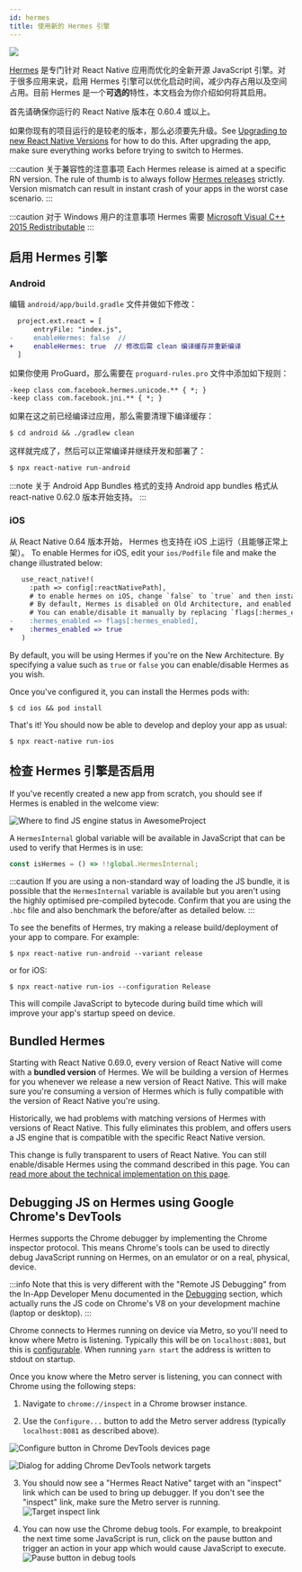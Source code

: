 ```yaml
---
id: hermes
title: 使用新的 Hermes 引擎
---
```


<a href="https://hermesengine.dev">
<img width={300} height={300} className="hermes-logo" src="/docs/assets/HermesLogo.svg" />
</a>

[Hermes](https://hermesengine.dev) 是专门针对 React Native 应用而优化的全新开源 JavaScript 引擎。对于很多应用来说，启用 Hermes 引擎可以优化启动时间，减少内存占用以及空间占用。目前 Hermes 是一个**可选的**特性，本文档会为你介绍如何将其启用。

首先请确保你运行的 React Native 版本在 0.60.4 或以上。

如果你现有的项目运行的是较老的版本，那么必须要先升级。See [Upgrading to new React Native Versions](/docs/upgrading) for how to do this. After upgrading the app, make sure everything works before trying to switch to Hermes.

:::caution 关于兼容性的注意事项
Each Hermes release is aimed at a specific RN version. The rule of thumb is to always follow [Hermes releases](https://github.com/facebook/hermes/releases) strictly. Version mismatch can result in instant crash of your apps in the worst case scenario.
:::

:::caution 对于 Windows 用户的注意事项
Hermes 需要 [Microsoft Visual C++ 2015 Redistributable](https://www.microsoft.com/en-us/download/details.aspx?id=48145)
:::

## 启用 Hermes 引擎

### Android

编辑 `android/app/build.gradle` 文件并做如下修改：

```diff
  project.ext.react = [
      entryFile: "index.js",
-     enableHermes: false  // 
+     enableHermes: true  // 修改后需 clean 编译缓存并重新编译
  ]
```

如果你使用 ProGuard，那么需要在 `proguard-rules.pro` 文件中添加如下规则：

```
-keep class com.facebook.hermes.unicode.** { *; }
-keep class com.facebook.jni.** { *; }
```

如果在这之前已经编译过应用，那么需要清理下编译缓存：

```shell
$ cd android && ./gradlew clean
```

这样就完成了，然后可以正常编译并继续开发和部署了：

```shell
$ npx react-native run-android
```

:::note 关于 Android App Bundles 格式的支持
Android app bundles 格式从 react-native 0.62.0 版本开始支持。
:::

### iOS

从 React Native 0.64 版本开始， Hermes 也支持在 iOS 上运行（且能够正常上架）。 To enable Hermes for iOS, edit your `ios/Podfile` file and make the change illustrated below:

```diff
   use_react_native!(
     :path => config[:reactNativePath],
     # to enable hermes on iOS, change `false` to `true` and then install pods
     # By default, Hermes is disabled on Old Architecture, and enabled on New Architecture.
     # You can enable/disable it manually by replacing `flags[:hermes_enabled]` with `true` or `false`.
-    :hermes_enabled => flags[:hermes_enabled],
+    :hermes_enabled => true
   )
```

By default, you will be using Hermes if you're on the New Architecture. By specifying a value such
as `true` or `false` you can enable/disable Hermes as you wish.

Once you've configured it, you can install the Hermes pods with:

```shell
$ cd ios && pod install
```

That's it! You should now be able to develop and deploy your app as usual:

```shell
$ npx react-native run-ios
```

## 检查 Hermes 引擎是否启用

If you've recently created a new app from scratch, you should see if Hermes is enabled in the welcome view:

![Where to find JS engine status in AwesomeProject](/docs/assets/HermesApp.jpg)

A `HermesInternal` global variable will be available in JavaScript that can be used to verify that Hermes is in use:

```jsx
const isHermes = () => !!global.HermesInternal;
```

:::caution
If you are using a non-standard way of loading the JS bundle, it is possible that the `HermesInternal` variable is available but you aren't using the highly optimised pre-compiled bytecode.
Confirm that you are using the `.hbc` file and also benchmark the before/after as detailed below.
:::

To see the benefits of Hermes, try making a release build/deployment of your app to compare. For example:

```shell
$ npx react-native run-android --variant release
```

or for iOS:

```shell
$ npx react-native run-ios --configuration Release
```

This will compile JavaScript to bytecode during build time which will improve your app's startup speed on device.

## Bundled Hermes

Starting with React Native 0.69.0, every version of React Native will come with a **bundled version** of Hermes.
We will be building a version of Hermes for you whenever we release a new version of React Native. This will make sure you're consuming a version of Hermes which is fully compatible with the version of React Native you're using.

Historically, we had problems with matching versions of Hermes with versions of React Native. This fully eliminates this problem, and offers users a JS engine that is compatible with the specific React Native version.

This change is fully transparent to users of React Native. You can still enable/disable Hermes using the command described in this page.
You can [read more about the technical implementation on this page](/architecture/bundled-hermes).

## Debugging JS on Hermes using Google Chrome's DevTools

Hermes supports the Chrome debugger by implementing the Chrome inspector protocol. This means Chrome's tools can be used to directly debug JavaScript running on Hermes, on an emulator or on a real, physical, device.

:::info
Note that this is very different with the "Remote JS Debugging" from the In-App Developer Menu documented in the [Debugging](debugging#debugging-using-a-custom-javascript-debugger) section, which actually runs the JS code on Chrome's V8 on your development machine (laptop or desktop).
:::

Chrome connects to Hermes running on device via Metro, so you'll need to know where Metro is listening. Typically this will be on `localhost:8081`, but this is [configurable](https://facebook.github.io/metro/docs/configuration). When running `yarn start` the address is written to stdout on startup.

Once you know where the Metro server is listening, you can connect with Chrome using the following steps:

1. Navigate to `chrome://inspect` in a Chrome browser instance.

2. Use the `Configure...` button to add the Metro server address (typically `localhost:8081` as described above).

![Configure button in Chrome DevTools devices page](/docs/assets/HermesDebugChromeConfig.png)

![Dialog for adding Chrome DevTools network targets](/docs/assets/HermesDebugChromeMetroAddress.png)

3. You should now see a "Hermes React Native" target with an "inspect" link which can be used to bring up debugger. If you don't see the "inspect" link, make sure the Metro server is running. ![Target inspect link](/docs/assets/HermesDebugChromeInspect.png)

4. You can now use the Chrome debug tools. For example, to breakpoint the next time some JavaScript is run, click on the pause button and trigger an action in your app which would cause JavaScript to execute. ![Pause button in debug tools](/docs/assets/HermesDebugChromePause.png)
